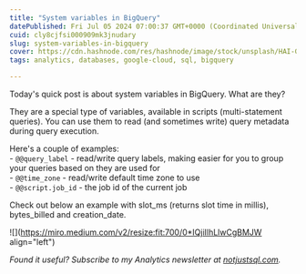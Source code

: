 ```yaml
---
title: "System variables in BigQuery"
datePublished: Fri Jul 05 2024 07:00:37 GMT+0000 (Coordinated Universal Time)
cuid: cly8cjfsi000909mk3jnudary
slug: system-variables-in-bigquery
cover: https://cdn.hashnode.com/res/hashnode/image/stock/unsplash/HAI-GVIEvSQ/upload/23ba8714f6514d4a0675386a455342ca.jpeg
tags: analytics, databases, google-cloud, sql, bigquery

---
```


Today's quick post is about system variables in BigQuery. What are they?

They are a special type of variables, available in scripts (multi-statement queries). You can use them to read (and sometimes write) query metadata during query execution.

Here's a couple of examples:  
\- `@@query_label` - read/write query labels, making easier for you to group your queries based on they are used for  
\- `@@time_zone` - read/write default time zone to use  
\- `@@script.job_id` - the job id of the current job

Check out below an example with slot\_ms (returns slot time in millis), bytes\_billed and creation\_date.

![](https://miro.medium.com/v2/resize:fit:700/0*IQjiIlhLlwCgBMJW align="left")

*Found it useful? Subscribe to my Analytics newsletter at* [*notjustsql.com*](https://notjustsql.com)*.*
